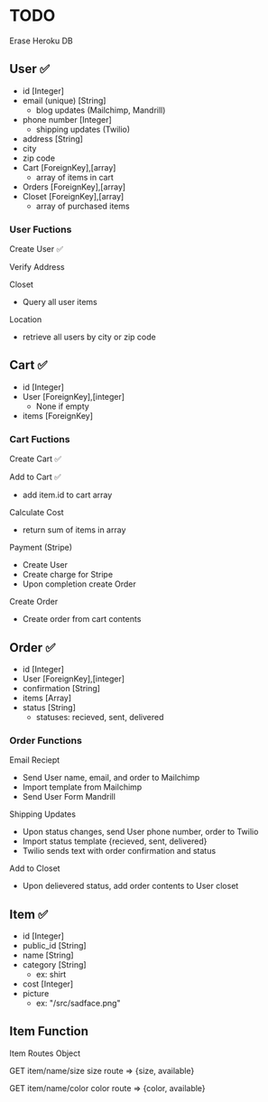 # TODO

Erase Heroku DB

## User ✅

- id [Integer]
- email (unique) [String]
  - blog updates (Mailchimp, Mandrill)
- phone number [Integer]
  - shipping updates (Twilio)
- address [String]
- city
- zip code
- Cart [ForeignKey],[array]
  - array of items in cart
- Orders [ForeignKey],[array]
- Closet [ForeignKey],[array]
  - array of purchased items

### User Fuctions

Create User ✅

Verify Address

Closet

- Query all user items

Location

- retrieve all users by city or zip code

## Cart ✅

- id [Integer]
- User [ForeignKey],[integer]
  - None if empty
- items [ForeignKey]

### Cart Fuctions

Create Cart ✅

Add to Cart ✅

- add item.id to cart array

Calculate Cost

- return sum of items in array

Payment (Stripe)

- Create User
- Create charge for Stripe
- Upon completion create Order

Create Order

- Create order from cart contents

## Order ✅

- id [Integer]
- User [ForeignKey],[integer]
- confirmation [String]
- items [Array]
- status [String]
  - statuses: recieved, sent, delivered

### Order Functions

Email Reciept

- Send User name, email, and order to Mailchimp
- Import template from Mailchimp
- Send User Form Mandrill

Shipping Updates

- Upon status changes, send User phone number, order to Twilio
- Import status template {recieved, sent, delivered}
- Twilio sends text with order confirmation and status

Add to Closet

- Upon delievered status, add order contents to User closet

## Item ✅

- id [Integer]
- public_id [String]
- name [String]
- category [String]
  - ex: shirt
- cost [Integer]
- picture
  - ex: "/src/sadface.png"

## Item Function

Item Routes Object

GET
item/name/size
size route => {size, available}

GET
item/name/color
color route => {color, available}
